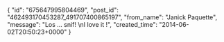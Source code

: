  {
   "id": "675647995804469",
   "post_id": "462493170453287_491707400865197",
   "from_name": "Janick Paquette",
   "message": "Los ... snif! \nI love it !",
   "created_time": "2014-06-02T20:50:23+0000"
 }
